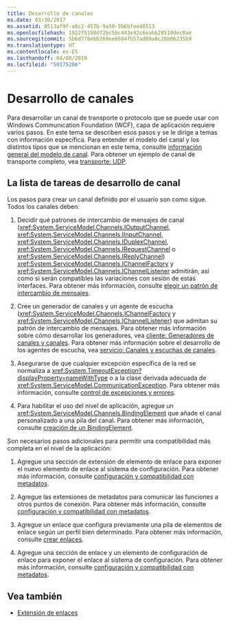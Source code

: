 ```yaml
---
title: Desarrollo de canales
ms.date: 03/30/2017
ms.assetid: 0513af9f-a0c2-457b-9a50-5b6bfee48513
ms.openlocfilehash: 1922f5158d72bc5bc443e92c6eabb28510dec0ae
ms.sourcegitcommit: 5b6d778ebb269ee6684fb57ad69a8c28b06235b9
ms.translationtype: HT
ms.contentlocale: es-ES
ms.lasthandoff: 04/08/2019
ms.locfileid: "59175206"
---
```

# <a name="developing-channels"></a>Desarrollo de canales
Para desarrollar un canal de transporte o protocolo que se puede usar con Windows Communication Foundation (WCF), capa de aplicación requiere varios pasos. En este tema se describen esos pasos y se le dirige a temas con información específica. Para entender el modelo del canal y los distintos tipos que se mencionan en este tema, consulte [información general del modelo de canal](../../../../docs/framework/wcf/extending/channel-model-overview.md). Para obtener un ejemplo de canal de transporte completo, vea [transporte: UDP](../../../../docs/framework/wcf/samples/transport-udp.md).  
  
## <a name="the-channel-development-task-list"></a>La lista de tareas de desarrollo de canal  
 Los pasos para crear un canal definido por el usuario son como sigue. Todos los canales deben:  
  
1.  Decidir qué patrones de intercambio de mensajes de canal (<xref:System.ServiceModel.Channels.IOutputChannel>, <xref:System.ServiceModel.Channels.IInputChannel>, <xref:System.ServiceModel.Channels.IDuplexChannel>, <xref:System.ServiceModel.Channels.IRequestChannel> o <xref:System.ServiceModel.Channels.IReplyChannel>) <xref:System.ServiceModel.Channels.IChannelFactory> y <xref:System.ServiceModel.Channels.IChannelListener> admitirán, así como si serán compatibles las variaciones con sesión de estas interfaces. Para obtener más información, consulte [elegir un patrón de intercambio de mensajes](../../../../docs/framework/wcf/extending/choosing-a-message-exchange-pattern.md).  
  
2.  Cree un generador de canales y un agente de escucha (<xref:System.ServiceModel.Channels.IChannelFactory> y <xref:System.ServiceModel.Channels.IChannelListener>) que admitan su patrón de intercambio de mensajes. Para obtener más información sobre cómo desarrollar los generadores, vea [cliente: Generadores de canales y canales](../../../../docs/framework/wcf/extending/client-channel-factories-and-channels.md). Para obtener más información sobre el desarrollo de los agentes de escucha, vea [servicio: Canales y escuchas de canales](../../../../docs/framework/wcf/extending/service-channel-listeners-and-channels.md).  
  
3.  Asegurarse de que cualquier excepción específica de la red se normaliza a <xref:System.TimeoutException?displayProperty=nameWithType> o a la clase derivada adecuada de <xref:System.ServiceModel.CommunicationException>. Para obtener más información, consulte [control de excepciones y errores](../../../../docs/framework/wcf/extending/handling-exceptions-and-faults.md).  
  
4.  Para habilitar el uso del nivel de aplicación, agregue un <xref:System.ServiceModel.Channels.BindingElement> que añade el canal personalizado a una pila del canal. Para obtener más información, consulte [creación de un BindingElement](../../../../docs/framework/wcf/extending/creating-a-bindingelement.md).  
  
 Son necesarios pasos adicionales para permitir una compatibilidad más completa en el nivel de la aplicación:  
  
1.  Agregue una sección de extensión de elemento de enlace para exponer el nuevo elemento de enlace al sistema de configuración. Para obtener más información, consulte [configuración y compatibilidad con metadatos](../../../../docs/framework/wcf/extending/configuration-and-metadata-support.md).  
  
2.  Agregue las extensiones de metadatos para comunicar las funciones a otros puntos de conexión. Para obtener más información, consulte [configuración y compatibilidad con metadatos](../../../../docs/framework/wcf/extending/configuration-and-metadata-support.md).  
  
3.  Agregue un enlace que configura previamente una pila de elementos de enlace según un perfil bien determinado. Para obtener más información, consulte [crear enlaces](../../../../docs/framework/wcf/extending/creating-user-defined-bindings.md).  
  
4.  Agregue una sección de enlace y un elemento de configuración de enlace para exponer el enlace al sistema de configuración. Para obtener más información, consulte [configuración y compatibilidad con metadatos](../../../../docs/framework/wcf/extending/configuration-and-metadata-support.md).  
  
## <a name="see-also"></a>Vea también

- [Extensión de enlaces](../../../../docs/framework/wcf/extending/extending-bindings.md)

